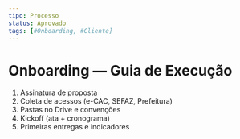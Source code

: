```yaml
---
tipo: Processo
status: Aprovado
tags: [#Onboarding, #Cliente]
---
```


# Onboarding — Guia de Execução

1) Assinatura de proposta  
2) Coleta de acessos (e-CAC, SEFAZ, Prefeitura)  
3) Pastas no Drive e convenções  
4) Kickoff (ata + cronograma)  
5) Primeiras entregas e indicadores
